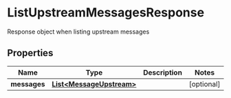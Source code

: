 

# ListUpstreamMessagesResponse

Response object when listing upstream messages

## Properties

Name | Type | Description | Notes
------------ | ------------- | ------------- | -------------
**messages** | [**List&lt;MessageUpstream&gt;**](MessageUpstream.md) |  |  [optional]



